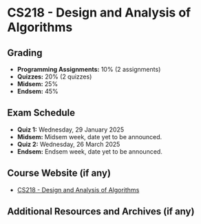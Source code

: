 # CS218 - Design and Analysis of Algorithms

## Grading

- **Programming Assignments:** 10% (2 assignments)
- **Quizzes:** 20% (2 quizzes)
- **Midsem:** 25%
- **Endsem:** 45%

## Exam Schedule

- **Quiz 1:** Wednesday, 29 January 2025
- **Midsem:** Midsem week, date yet to be announced.
- **Quiz 2:** Wednesday, 26 March 2025
- **Endsem:** Endsem week, date yet to be announced.

## Course Website (if any)

- [CS218 - Design and Analysis of Algorithms](https://www.cse.iitb.ac.in/~rgurjar/CS218-2025/)

## Additional Resources and Archives (if any)
